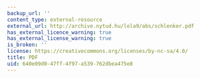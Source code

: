 ```yaml
---
backup_url: ''
content_type: external-resource
external_url: http://archive.nytud.hu/lola9/abs/schlenker.pdf
has_external_licence_warning: true
has_external_license_warning: true
is_broken: ''
license: https://creativecommons.org/licenses/by-nc-sa/4.0/
title: PDF
uid: 640e09d0-47ff-4f97-a539-762dbea475e8
---
```

